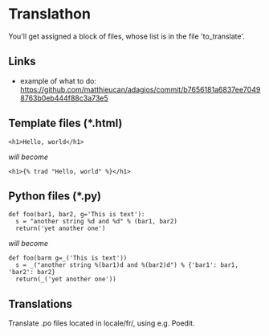 Translathon
===========

You'll get assigned a block of files, whose list is in the file 'to_translate'.


## Links ##

  - example of what to do: https://github.com/matthieucan/adagios/commit/b7656181a6837ee70498763b0eb444f88c3a73e5

## Template files (*.html) ##

    <h1>Hello, world</h1>

   *will become*

    <h1>{% trad "Hello, world" %}</h1>


## Python files (*.py) ##

    def foo(bar1, bar2, g='This is text'):
      s = "another string %d and %d" % (bar1, bar2)
      return('yet another one')

  *will become*

    def foo(barm g=_('This is text'))
      s = _("another string %(bar1)d and %(bar2)d") % {'bar1': bar1, 'bar2': bar2}
      return(_('yet another one'))


## Translations ##

Translate .po files located in locale/fr/, using e.g. Poedit.
